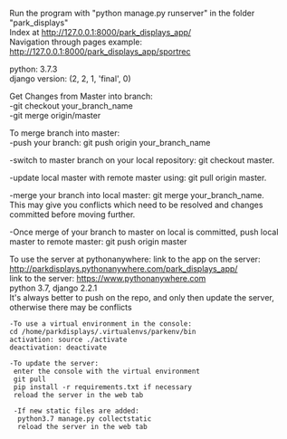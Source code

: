 Run the program with  "python manage.py runserver" in the folder "park_displays"  
Index at http://127.0.0.1:8000/park_displays_app/  
Navigation through pages example: http://127.0.0.1:8000/park_displays_app/sportrec  
  
python: 3.7.3  
django version: (2, 2, 1, 'final', 0)  
  
Get Changes from Master into branch:  
-git checkout your_branch_name  
-git merge origin/master  
  
To merge branch into master:  
-push your branch: git push origin your_branch_name  
  
-switch to master branch on your local repository: git checkout master.  
  
-update local master with remote master using: git pull origin master.  
  
-merge your branch into local master: git merge your_branch_name.  
This may give you conflicts which need to be resolved and changes committed before moving further.  
  
-Once merge of your branch to master on local is committed, push local master to remote master: git push origin master


To use the server at pythonanywhere:
link to the app on the server: http://parkdisplays.pythonanywhere.com/park_displays_app/  
link to the server: https://www.pythonanywhere.com  
python 3.7, django 2.2.1  
It's always better to push on the repo, and only then update the server, otherwise there may be conflicts  
  
    -To use a virtual environment in the console:  
    cd /home/parkdisplays/.virtualenvs/parkenv/bin  
    activation: source ./activate  
    deactivation: deactivate
      
    -To update the server:  
     enter the console with the virtual environment  
     git pull  
     pip install -r requirements.txt if necessary  
     reload the server in the web tab  
       
     -If new static files are added:
      python3.7 manage.py collectstatic  
      reload the server in the web tab
